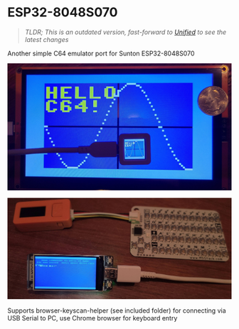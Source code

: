 # ESP32-8048S070 #

>
> *TLDR; This is an outdated version, fast-forward to [Unified](https://github.com/davervw/c-simple-emu6502-cbm/tree/unified#unified---commodore-and-minimal-6502-emulator-for-various-targets) to see the latest changes*
>

Another simple C64 emulator port for Sunton ESP32-8048S070

![](ESP32-8048S070.jpg)

![BLE keyboard example](ble.jpg)

Supports browser-keyscan-helper (see included folder) for connecting via USB Serial to PC, use Chrome browser for keyboard entry

